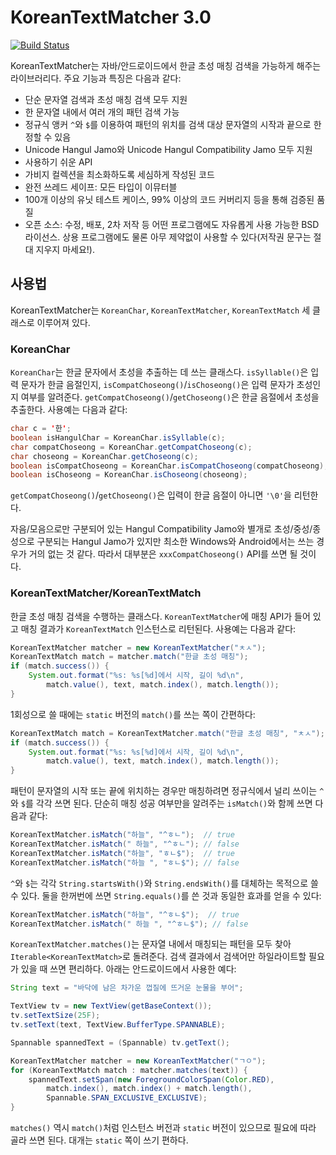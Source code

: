 # KoreanTextMatcher 3.0

[![Build Status](https://travis-ci.org/bangjunyoung/KoreanTextMatcher.svg?branch=master)](https://travis-ci.org/bangjunyoung/KoreanTextMatcher)

KoreanTextMatcher는 자바/안드로이드에서 한글 초성 매칭 검색을 가능하게 해주는 라이브러리다.
주요 기능과 특징은 다음과 같다:

- 단순 문자열 검색과 초성 매칭 검색 모두 지원
- 한 문자열 내에서 여러 개의 패턴 검색 가능
- 정규식 앵커 `^`와 `$`를 이용하여 패턴의 위치를 검색 대상 문자열의 시작과 끝으로 한정할 수 있음
- Unicode Hangul Jamo와 Unicode Hangul Compatibility Jamo 모두 지원
- 사용하기 쉬운 API
- 가비지 컬렉션을 최소화하도록 세심하게 작성된 코드
- 완전 쓰레드 세이프: 모든 타입이 이뮤터블
- 100개 이상의 유닛 테스트 케이스, 99% 이상의 코드 커버리지 등을 통해 검증된 품질
- 오픈 소스: 수정, 배포, 2차 저작 등 어떤 프로그램에도 자유롭게 사용 가능한 BSD 라이선스.
  상용 프로그램에도 물론 아무 제약없이 사용할 수 있다(저작권 문구는 절대 지우지 마세요!).

## 사용법

KoreanTextMatcher는 `KoreanChar`, `KoreanTextMatcher`, `KoreanTextMatch` 세 클래스로 이루어져 있다.

### KoreanChar

`KoreanChar`는 한글 문자에서 초성을 추출하는 데 쓰는 클래스다. `isSyllable()`은 입력 문자가
한글 음절인지, `isCompatChoseong()`/`isChoseong()`은 입력 문자가 초성인지 여부를
알려준다. `getCompatChoseong()`/`getChoseong()`은 한글 음절에서 초성을 추출한다.
사용예는 다음과 같다:

``` java
char c = '한';
boolean isHangulChar = KoreanChar.isSyllable(c);
char compatChoseong = KoreanChar.getCompatChoseong(c);
char choseong = KoreanChar.getChoseong(c);
boolean isCompatChoseong = KoreanChar.isCompatChoseong(compatChoseong);
boolean isChoseong = KoreanChar.isChoseong(choseong);
```

`getCompatChoseong()`/`getChoseong()`은 입력이 한글 음절이 아니면 `'\0'`을 리턴한다.

자음/모음으로만 구분되어 있는 Hangul Compatibility Jamo와 별개로 초성/중성/종성으로 구분되는
Hangul Jamo가 있지만 최소한 Windows와 Android에서는 쓰는 경우가 거의 없는 것 같다. 따라서
대부분은 `xxxCompatChoseong()` API를 쓰면 될 것이다.

### KoreanTextMatcher/KoreanTextMatch

한글 초성 매칭 검색을 수행하는 클래스다. `KoreanTextMatcher`에 매칭 API가 들어 있고
매칭 결과가 `KoreanTextMatch` 인스턴스로 리턴된다. 사용예는 다음과 같다:

``` java
KoreanTextMatcher matcher = new KoreanTextMatcher("ㅊㅅ");
KoreanTextMatch match = matcher.match("한글 초성 매칭");
if (match.success()) {
    System.out.format("%s: %s[%d]에서 시작, 길이 %d\n",
        match.value(), text, match.index(), match.length());
}
```

1회성으로 쓸 때에는 `static` 버전의 `match()`를 쓰는 쪽이 간편하다:

``` java
KoreanTextMatch match = KoreanTextMatcher.match("한글 초성 매칭", "ㅊㅅ");
if (match.success()) {
    System.out.format("%s: %s[%d]에서 시작, 길이 %d\n",
        match.value(), text, match.index(), match.length());
}
```

패턴이 문자열의 시작 또는 끝에 위치하는 경우만 매칭하려면 정규식에서 널리 쓰이는 `^`와 `$`를
각각 쓰면 된다. 단순히 매칭 성공 여부만을 알려주는 `isMatch()`와 함께 쓰면 다음과 같다:

``` java
KoreanTextMatcher.isMatch("하늘", "^ㅎㄴ");  // true
KoreanTextMatcher.isMatch(" 하늘", "^ㅎㄴ"); // false
KoreanTextMatcher.isMatch("하늘", "ㅎㄴ$");  // true
KoreanTextMatcher.isMatch("하늘 ", "ㅎㄴ$"); // false
```

`^`와 `$`는 각각 `String.startsWith()`와 `String.endsWith()`를 대체하는 목적으로 쓸 수 있다.
둘을 한꺼번에 쓰면 `String.equals()`를 쓴 것과 동일한 효과를 얻을 수 있다:

``` java
KoreanTextMatcher.isMatch("하늘", "^ㅎㄴ$");  // true
KoreanTextMatcher.isMatch(" 하늘 ", "^ㅎㄴ$"); // false
```

`KoreanTextMatcher.matches()`는 문자열 내에서 매칭되는 패턴을 모두 찾아
`Iterable<KoreanTextMatch>`로 돌려준다. 검색 결과에서 검색어만 하일라이트할 필요가 있을 때 쓰면
편리하다. 아래는 안드로이드에서 사용한 예다:

``` java
String text = "바닥에 남은 차가운 껍질에 뜨거운 눈물을 부어";

TextView tv = new TextView(getBaseContext());
tv.setTextSize(25F);
tv.setText(text, TextView.BufferType.SPANNABLE);

Spannable spannedText = (Spannable) tv.getText();

KoreanTextMatcher matcher = new KoreanTextMatcher("ㄱㅇ");
for (KoreanTextMatch match : matcher.matches(text)) {
    spannedText.setSpan(new ForegroundColorSpan(Color.RED),
        match.index(), match.index() + match.length(),
        Spannable.SPAN_EXCLUSIVE_EXCLUSIVE);
}
```

`matches()` 역시 `match()`처럼 인스턴스 버전과 `static` 버전이 있으므로 필요에 따라 골라 쓰면 된다.
대개는 `static` 쪽이 쓰기 편하다.